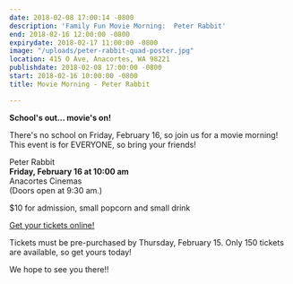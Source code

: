 ```yaml
---
date: 2018-02-08 17:00:14 -0800
description: 'Family Fun Movie Morning:  Peter Rabbit'
end: 2018-02-16 12:00:00 -0800
expirydate: 2018-02-17 11:00:00 -0800
image: "/uploads/peter-rabbit-quad-poster.jpg"
location: 415 O Ave, Anacortes, WA 98221
publishdate: 2018-02-08 17:00:00 -0800
start: 2018-02-16 10:00:00 -0800
title: Movie Morning - Peter Rabbit

---
```

**School's out... movie's on!**

There's no school on Friday, February 16, so join us for a movie morning! This event is for EVERYONE, so bring your friends!

Peter Rabbit  
**Friday, February 16 at 10:00 am**  
Anacortes Cinemas  
(Doors open at 9:30 am.)

$10 for admission, small popcorn and small drink

[Get your tickets online!](www.islandviewpta.org/movie "Movie Mornings")

Tickets must be pre-purchased by Thursday, February 15. Only 150 tickets are available, so get yours today!

We hope to see you there!!
